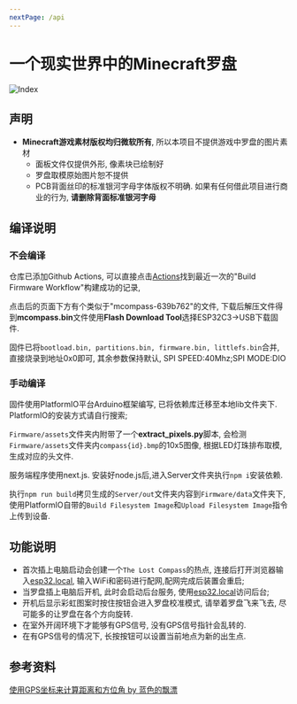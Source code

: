 ```yaml
---
nextPage: /api
---
```

# 一个现实世界中的Minecraft罗盘
![Index](./public/MCompass.png)


## 声明
* **Minecraft游戏素材版权均归微软所有**, 所以本项目不提供游戏中罗盘的图片素材
    * 面板文件仅提供外形, 像素块已绘制好
    * 罗盘取模原始图片恕不提供
    * PCB背面丝印的标准银河字母字体版权不明确. 如果有任何借此项目进行商业的行为, **请删除背面标准银河字母**

## 编译说明

### 不会编译
仓库已添加Github Actions, 可以直接点击[Actions](https://github.com/chaosgoo/mcompass/actions)找到最近一次的"Build Firmware Workflow"构建成功的记录,

点击后的页面下方有个类似于"mcompass-639b762"的文件, 下载后解压文件得到**mcompass.bin**文件使用**Flash Download Tool**选择ESP32C3->USB下载固件.

固件已将`bootload.bin, partitions.bin, firmware.bin, littlefs.bin`合并, 直接烧录到地址0x0即可, 其余参数保持默认, SPI SPEED:40Mhz;SPI MODE:DIO

### 手动编译
固件使用PlatformIO平台Arduino框架编写, 已将依赖库迁移至本地lib文件夹下.
PlatformIO的安装方式请自行搜索;

`Firmware/assets`文件夹内附带了一个**extract_pixels.py**脚本, 会检测`Firmware/assets`文件夹内`compass{id}.bmp`的10x5图像, 根据LED灯珠排布取模,生成对应的头文件.

服务端程序使用next.js. 安装好node.js后,进入Server文件夹执行`npm i`安装依赖.

执行`npm run build`拷贝生成的`Server/out`文件夹内容到`Firmware/data`文件夹下,使用PlatformIO自带的`Build Filesystem Image`和`Upload Filesystem Image`指令上传到设备.

## 功能说明
* 首次插上电脑启动会创建一个`The Lost Compass`的热点, 连接后打开浏览器输入[esp32.local](http://esp32.local), 输入WiFi和密码进行配网,配网完成后装置会重启;
* 当罗盘插上电脑后开机, 此时会启动后台服务, 使用[esp32.local](http://esp32.local)访问后台;
* 开机后显示彩虹图案时按住按钮会进入罗盘校准模式, 请举着罗盘飞来飞去, 尽可能多的让罗盘在各个方向旋转.
* 在室外开阔环境下才能够有GPS信号, 没有GPS信号指针会乱转的.
* 在有GPS信号的情况下, 长按按钮可以设置当前地点为新的出生点.


## 参考资料
[使用GPS坐标来计算距离和方位角 by 蓝色的飘漂](https://johnnyqian.net/blog/gps-locator.html)
